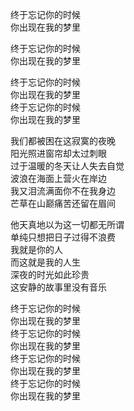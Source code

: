 终于忘记你的时候  
你出现在我的梦里  
  
终于忘记你的时候  
你出现在我的梦里  
  
终于忘记你的时候  
你出现在我的梦里  
终于忘记你的时候  
你出现在我的梦里  
  
我们都被困在这寂寞的夜晚  
阳光照进窗帘却太过刺眼  
过于温暖的冬天让人失去自觉  
波浪在海面上营火在岸边  
我又泪流满面你不在我身边  
芒草在山巅痛苦还留在眉间  
  
他天真地以为这一切都无所谓  
单纯只想把日子过得不浪费  
我就是你的人  
而这就是我的人生  
深夜的时光如此珍贵  
这安静的故事里没有音乐  
  
终于忘记你的时候  
你出现在我的梦里  
终于忘记你的时候  
你出现在我的梦里  
终于忘记你的时候  
你出现在我的梦里  
终于忘记你的时候  
你出现在我的梦里